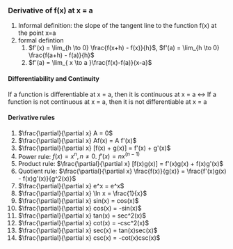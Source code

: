 ### Derivative of f(x) at x = a
1. Informal definition: the slope of the tangent line to the function f(x) at the point x=a
2. formal defintion
	1. $f'(x)  = \lim_{h \to 0} \frac{f(x+h) - f(x)}{h}$, $f'(a) = \lim_{h \to 0} \frac{f(a+h) - f(a)}{h}$
	2. $f'(a) = \lim_{ x \to a }\frac{f(x)-f(a)}{x-a}$

#### Differentiability and Continuity
If a function is differentiable at x = a, then it is continuous at x = a <-> If a function is not continuous at x = a, then it is not differentiable at x = a

#### Derivative rules
1.  $\frac{\partial}{\partial x} A = 0$
2. $\frac{\partial}{\partial x} Af(x) = A f'(x)$
3. $\frac{\partial}{\partial x} [f(x) + g(x)] = f'(x) + g'(x)$
4. Power rule: $f(x) = x^n, n \neq 0$.  $f'(x) = n x^{(n-1)}$
5. Product rule: $\frac{\partial}{\partial x} [f(x)g(x)] = f'(x)g(x) + f(x)g'(x)$
6. Quotient rule: $\frac{\partial}{\partial x} \frac{f(x)}{g(x)} = \frac{f'(x)g(x) - f(x)g'(x)}{g^2(x)}$
7. $\frac{\partial}{\partial x} e^x = e^x$
8. $\frac{\partial}{\partial x} \ln x = \frac{1}{x}$
9. $\frac{\partial}{\partial x} sin(x) = cos(x)$
10. $\frac{\partial}{\partial x} cos(x) = -sin(x)$
11. $\frac{\partial}{\partial x} tan(x) = sec^2(x)$
12. $\frac{\partial}{\partial x} cot(x) = -csc^2(x)$
13. $\frac{\partial}{\partial x} sec(x) = tan(x)sec(x)$
14. $\frac{\partial}{\partial x} csc(x) = -cot(x)csc(x)$